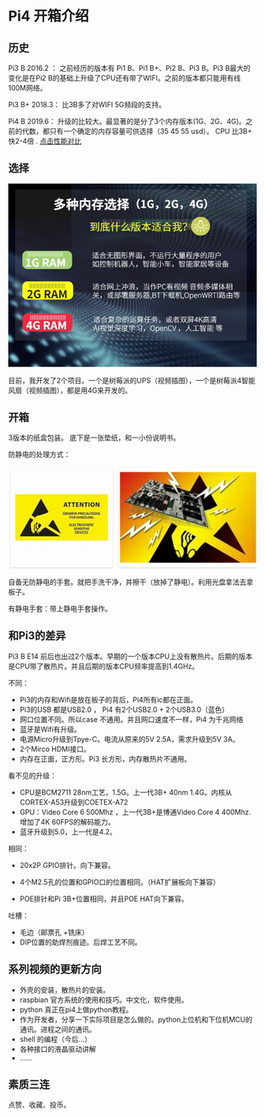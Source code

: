 # Pi4 开箱介绍

## 历史

Pi3 B 2016.2 ： 之前经历的版本有 Pi1 B、Pi1 B+、Pi2 B、Pi3 B。Pi3 B最大的变化是在Pi2 B的基础上升级了CPU还有带了WIFI。之前的版本都只能用有线100M网络。

Pi3 B+ 2018.3： 比3B多了对WIFI 5G频段的支持。

Pi4 B 2019.6： 升级的比较大。最显著的是分了3个内存版本(1G、2G、4G)。之前的代数，都只有一个确定的内存容量可供选择（35 45 55 usd）。 CPU 比3B+ 快2-4倍 . [点击性能对比](https://www.eefocus.com/mcu-dsp/444160/)



## 选择

![](sel.jpg)

目前，我开发了2个项目。一个是树莓派的UPS（视频插图），一个是树莓派4智能风扇（视频插图），都是用4G来开发的。



## 开箱

3版本的纸盒包装。 底下是一张垫纸，和一小份说明书。

防静电的处理方式：

![](esd.jpg)

自备无防静电的手套。就把手洗干净，并擦干（放掉了静电）。利用光盘拿法去拿板子。

有静电手套：带上静电手套操作。



## 和Pi3的差异

Pi3 B E14 前后也出过2个版本。早期的一个版本CPU上没有散热片。后期的版本是CPU带了散热片。并且后期的版本CPU频率提高到1.4GHz。



不同：

* Pi3的内存和Wifi是放在板子的背后，Pi4所有ic都在正面。
* Pi3的USB 都是USB2.0 ， Pi4 有2个USB2.0 + 2个USB3.0（蓝色）
* 网口位置不同。所以case 不通用。并且网口速度不一样，Pi4 为千兆网络
* 蓝牙是Wifi有升级。
* 电源Micro升级到Tpye-C。电流从原来的5V 2.5A，需求升级到5V 3A。
* 2个Mirco HDMI接口。
* 内存在正面，正方形。Pi3 长方形，内存散热片不通用。

看不见的升级：
  * CPU是BCM2711 28nm工艺，1.5G。上一代3B+ 40nm 1.4G。内核从CORTEX-A53升级到COETEX-A72
  * GPU：Video Core 6 500Mhz ，上一代3B+是博通Video Core 4 400Mhz.增加了4K 60FPS的解码能力。
  * 蓝牙升级到5.0，上一代是4.2。

相同：

* 20x2P GPIO排针。向下兼容。

* 4个M2.5孔的位置和GPIO口的位置相同。（HAT扩展板向下兼容）

* POE排针和Pi 3B+位置相同，并且POE HAT向下兼容。


吐槽：

* 毛边（邮票孔 +铣床）
* DIP位置的助焊剂痕迹。后焊工艺不同。



## 系列视频的更新方向

* 外壳的安装，散热片的安装。
* raspbian 官方系统的使用和技巧。中文化，软件使用。
* python 真正在pi4上做python教程。
* 作为开发者，分享一下实际项目是怎么做的。python上位机和下位机MCU的通讯。进程之间的通讯。
* shell 的编程（今后...）
* 各种接口的液晶驱动讲解
* ……



## 素质三连

点赞、收藏、投币。

 













